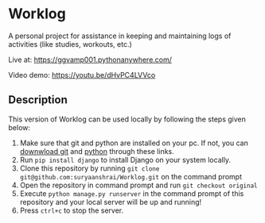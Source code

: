 # Worklog
A personal project for assistance in keeping and maintaining logs of activities (like studies, workouts, etc.)

Live at: https://ggvamp001.pythonanywhere.com/

Video demo: https://youtu.be/dHvPC4LVVco

## Description
This version of Worklog can be used locally by following the steps given below:
1. Make sure that git and python are installed on your pc. If not, you can [downwload git](https://git-scm.com/downloads) and [python](https://www.python.org/downloads/) through these links.
2. Run `pip install django` to install Django on your system locally.
3. Clone this repository by running `git clone git@github.com:suryaanshrai/Worklog.git` on the command prompt
4. Open the repository in command prompt and run `git checkout original`
5. Execute `python manage.py runserver` in the command prompt of this repository and your local server will be up and running!
6. Press `ctrl+c` to stop the server.
